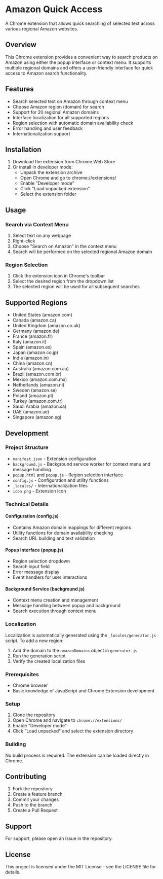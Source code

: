 # Amazon Quick Access

A Chrome extension that allows quick searching of selected text across various regional Amazon websites.

## Overview
This Chrome extension provides a convenient way to search products on Amazon using either the popup interface or context menu. It supports multiple regional domains and offers a user-friendly interface for quick access to Amazon search functionality.

## Features
- Search selected text on Amazon through context menu
- Choose Amazon region (domain) for search
- Support for 20 regional Amazon domains
- Interface localization for all supported regions
- Region selection with automatic domain availability check
- Error handling and user feedback
- Internationalization support

## Installation

1. Download the extension from Chrome Web Store
2. Or install in developer mode:
   - Unpack the extension archive
   - Open Chrome and go to chrome://extensions/
   - Enable "Developer mode"
   - Click "Load unpacked extension"
   - Select the extension folder

## Usage

### Search via Context Menu
1. Select text on any webpage
2. Right-click
3. Choose "Search on Amazon" in the context menu
4. Search will be performed on the selected regional Amazon domain

### Region Selection
1. Click the extension icon in Chrome's toolbar
2. Select the desired region from the dropdown list
3. The selected region will be used for all subsequent searches

## Supported Regions
- United States (amazon.com)
- Canada (amazon.ca)
- United Kingdom (amazon.co.uk)
- Germany (amazon.de)
- France (amazon.fr)
- Italy (amazon.it)
- Spain (amazon.es)
- Japan (amazon.co.jp)
- India (amazon.in)
- China (amazon.cn)
- Australia (amazon.com.au)
- Brazil (amazon.com.br)
- Mexico (amazon.com.mx)
- Netherlands (amazon.nl)
- Sweden (amazon.se)
- Poland (amazon.pl)
- Turkey (amazon.com.tr)
- Saudi Arabia (amazon.sa)
- UAE (amazon.ae)
- Singapore (amazon.sg)

## Development

### Project Structure
- `manifest.json` - Extension configuration
- `background.js` - Background service worker for context menu and message handling
- `popup.html` and `popup.js` - Region selection interface
- `config.js` - Configuration and utility functions
- `_locales/` - Internationalization files
- `icon.png` - Extension icon

### Technical Details

#### Configuration (config.js)
- Contains Amazon domain mappings for different regions
- Utility functions for domain availability checking
- Search URL building and text validation

#### Popup Interface (popup.js)
- Region selection dropdown
- Search input field
- Error message display
- Event handlers for user interactions

#### Background Service (background.js)
- Context menu creation and management
- Message handling between popup and background
- Search execution through context menu

### Localization
Localization is automatically generated using the `_locales/generator.js` script. To add a new region:
1. Add the domain to the `amazonDomains` object in `generator.js`
2. Run the generation script
3. Verify the created localization files

### Prerequisites
- Chrome browser
- Basic knowledge of JavaScript and Chrome Extension development

### Setup
1. Clone the repository
2. Open Chrome and navigate to `chrome://extensions/`
3. Enable "Developer mode"
4. Click "Load unpacked" and select the extension directory

### Building
No build process is required. The extension can be loaded directly in Chrome.

## Contributing
1. Fork the repository
2. Create a feature branch
3. Commit your changes
4. Push to the branch
5. Create a Pull Request

## Support
For support, please open an issue in the repository.

## License
This project is licensed under the MIT License - see the LICENSE file for details. 